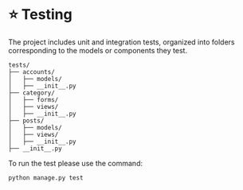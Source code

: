 # ⭐ Testing

The project includes unit and integration tests, organized into folders corresponding to the models or components they test.

```tree
tests/
├── accounts/
│   ├── models/
│   ├── __init__.py
├── category/
│   ├── forms/
│   ├── views/
│   ├── __init__.py         
├── posts/
│   ├── models/
│   ├── views/
│   ├── __init__.py        
├── __init__.py
````

To run the test please use the command:
````python
python manage.py test
````

